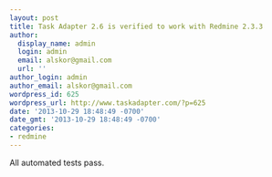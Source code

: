 ```yaml
---
layout: post
title: Task Adapter 2.6 is verified to work with Redmine 2.3.3
author:
  display_name: admin
  login: admin
  email: alskor@gmail.com
  url: ''
author_login: admin
author_email: alskor@gmail.com
wordpress_id: 625
wordpress_url: http://www.taskadapter.com/?p=625
date: '2013-10-29 18:48:49 -0700'
date_gmt: '2013-10-29 18:48:49 -0700'
categories:
- redmine
---
```

<p>All automated tests pass.</p>
